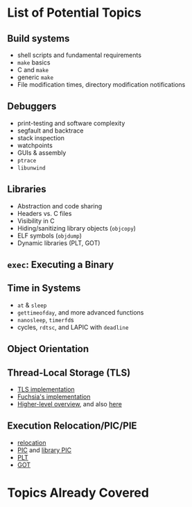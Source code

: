 # List of Potential Topics

## Build systems

- shell scripts and fundamental requirements
- `make` basics
- C and `make`
- generic `make`
- File modification times, directory modification notifications

## Debuggers

- print-testing and software complexity
- segfault and backtrace
- stack inspection
- watchpoints
- GUIs & assembly
- `ptrace`
- `libunwind`

## Libraries

- Abstraction and code sharing
- Headers vs. C files
- Visibility in C
- Hiding/sanitizing library objects (`objcopy`)
- ELF symbols (`objdump`)
- Dynamic libraries (PLT, GOT)

## `exec`: Executing a Binary



## Time in Systems

- `at` & `sleep`
- `gettimeofday`, and more advanced functions
- `nanosleep`, `timerfd`s
- cycles, `rdtsc`, and LAPIC with `deadline`

## Object Orientation

## Thread-Local Storage (TLS)

- [TLS implementation](https://www.akkadia.org/drepper/tls.pdf)
- [Fuchsia's implementation](https://fuchsia.dev/fuchsia-src/development/kernel/threads/tls)
- [Higher-level overview](https://chao-tic.github.io/blog/2018/12/25/tls), and also [here](https://maskray.me/blog/2021-02-14-all-about-thread-local-storage)

## Execution Relocation/PIC/PIE

- [relocation](https://eli.thegreenplace.net/2011/08/25/load-time-relocation-of-shared-libraries/)
- [PIC](https://eli.thegreenplace.net/2011/11/03/position-independent-code-pic-in-shared-libraries/) and [library PIC](https://eli.thegreenplace.net/2011/11/11/position-independent-code-pic-in-shared-libraries-on-x64)
- [PLT](https://maskray.me/blog/2021-09-19-all-about-procedure-linkage-table)
- [GOT](https://maskray.me/blog/2021-08-29-all-about-global-offset-table)

# Topics Already Covered
